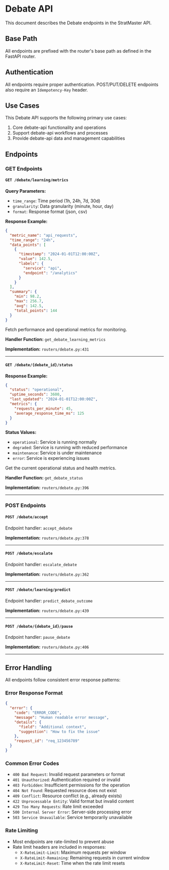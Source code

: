 # Debate API

This document describes the Debate endpoints in the StratMaster API.

## Base Path
All endpoints are prefixed with the router's base path as defined in the FastAPI router.

## Authentication
All endpoints require proper authentication. POST/PUT/DELETE endpoints also require an `Idempotency-Key` header.



## Use Cases

This Debate API supports the following primary use cases:

1. Core debate-api functionality and operations
2. Support debate-api workflows and processes
3. Provide debate-api data and management capabilities

## Endpoints

### GET Endpoints

#### `GET /debate/learning/metrics`


**Query Parameters:**
- `time_range`: Time period (1h, 24h, 7d, 30d)
- `granularity`: Data granularity (minute, hour, day)
- `format`: Response format (json, csv)

**Response Example:**
```json
{
  "metric_name": "api_requests",
  "time_range": "24h",
  "data_points": [
    {
      "timestamp": "2024-01-01T12:00:00Z",
      "value": 142.5,
      "labels": {
        "service": "api",
        "endpoint": "/analytics"
      }
    }
  ],
  "summary": {
    "min": 98.2,
    "max": 256.7,
    "avg": 142.5,
    "total_points": 144
  }
}
```


Fetch performance and operational metrics for monitoring.

**Handler Function:** `get_debate_learning_metrics`

**Implementation:** `routers/debate.py:431`

---

#### `GET /debate/{debate_id}/status`


**Response Example:**
```json
{
  "status": "operational",
  "uptime_seconds": 3600,
  "last_updated": "2024-01-01T12:00:00Z",
  "metrics": {
    "requests_per_minute": 45,
    "average_response_time_ms": 125
  }
}
```

**Status Values:**
- `operational`: Service is running normally
- `degraded`: Service is running with reduced performance
- `maintenance`: Service is under maintenance
- `error`: Service is experiencing issues


Get the current operational status and health metrics.

**Handler Function:** `get_debate_status`

**Implementation:** `routers/debate.py:396`

---

### POST Endpoints

#### `POST /debate/accept`

Endpoint handler: `accept_debate`

**Implementation:** `routers/debate.py:378`

---

#### `POST /debate/escalate`

Endpoint handler: `escalate_debate`

**Implementation:** `routers/debate.py:362`

---

#### `POST /debate/learning/predict`

Endpoint handler: `predict_debate_outcome`

**Implementation:** `routers/debate.py:439`

---

#### `POST /debate/{debate_id}/pause`

Endpoint handler: `pause_debate`

**Implementation:** `routers/debate.py:406`

---



## Error Handling

All endpoints follow consistent error response patterns:

### Error Response Format
```json
{
  "error": {
    "code": "ERROR_CODE",
    "message": "Human readable error message",
    "details": {
      "field": "Additional context",
      "suggestion": "How to fix the issue"
    },
    "request_id": "req_123456789"
  }
}
```

### Common Error Codes
- `400 Bad Request`: Invalid request parameters or format
- `401 Unauthorized`: Authentication required or invalid
- `403 Forbidden`: Insufficient permissions for the operation
- `404 Not Found`: Requested resource does not exist
- `409 Conflict`: Resource conflict (e.g., already exists)
- `422 Unprocessable Entity`: Valid format but invalid content
- `429 Too Many Requests`: Rate limit exceeded
- `500 Internal Server Error`: Server-side processing error
- `503 Service Unavailable`: Service temporarily unavailable

### Rate Limiting
- Most endpoints are rate-limited to prevent abuse
- Rate limit headers are included in responses:
  - `X-RateLimit-Limit`: Maximum requests per window
  - `X-RateLimit-Remaining`: Remaining requests in current window
  - `X-RateLimit-Reset`: Time when the rate limit resets


